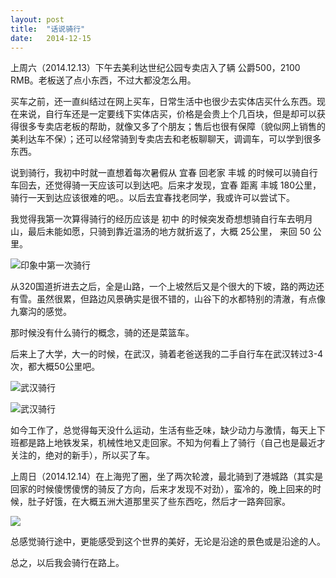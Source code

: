 ```yaml
---
layout: post
title:  "话说骑行"
date:   2014-12-15
---
```


上周六（2014.12.13）下午去美利达世纪公园专卖店入了辆 公爵500，2100 RMB。老板送了点小东西，不过大都没怎么用。

买车之前，还一直纠结过在网上买车，日常生活中也很少去实体店买什么东西。现在来说，自行车还是一定要线下实体店买，价格是会贵上个几百块，但是却可以获得很多专卖店老板的帮助，就像又多了个朋友；售后也很有保障（貌似网上销售的美利达车不保）；还可以经常骑到专卖店去和老板聊聊天，调调车，可以学到很多东西。

说到骑行，我初中时就一直想着每次暑假从 宜春 回老家 丰城 的时候可以骑自行车回去，还觉得骑一天应该可以到达吧。后来才发现，宜春 距离 丰城 180公里，骑行一天到达应该很难的吧。。以后去宜春找老同学，我或许可以尝试下。

我觉得我第一次算得骑行的经历应该是 初中 的时候突发奇想想骑自行车去明月山，最后未能如愿，只骑到靠近温汤的地方就折返了，大概 25公里， 来回 50 公里。

![印象中第一次骑行](https://i.imgur.com/AInTR0P.png)

从320国道折进去之后，全是山路，一个上坡然后又是个很大的下坡，路的两边还有雪。虽然很累，但路边风景确实是很不错的，山谷下的水都特别的清澈，有点像九寨沟的感觉。

那时候没有什么骑行的概念，骑的还是菜篮车。

后来上了大学，大一的时候，在武汉，骑着老爸送我的二手自行车在武汉转过3-4次，都大概50公里吧。

![武汉骑行](https://i.imgur.com/hHS9KBL.png)

![武汉骑行](https://i.imgur.com/fVBFRKf.png)

如今工作了，总觉得每天没什么运动，生活有些乏味，缺少动力与激情，每天上下班都是路上地铁发呆，机械性地又走回家。不知为何看上了骑行（自己也是最近才关注的，绝对的新手），所以买了车。

上周日（2014.12.14）在上海兜了圈，坐了两次轮渡，最北骑到了港城路（其实是回家的时候傻愣傻愣的骑反了方向，后来才发现不对劲），蛮冷的，晚上回来的时候，肚子好饿，在大概五洲大道那里买了些东西吃，然后才一路奔回家。

![](https://i.imgur.com/QyAGu8M.png)

总感觉骑行途中，更能感受到这个世界的美好，无论是沿途的景色或是沿途的人。

总之，以后我会骑行在路上。